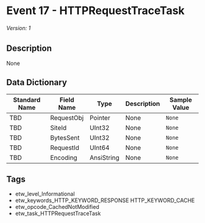 # Event 17 - HTTPRequestTraceTask
###### Version: 1

## Description
None

## Data Dictionary
|Standard Name|Field Name|Type|Description|Sample Value|
|---|---|---|---|---|
|TBD|RequestObj|Pointer|None|`None`|
|TBD|SiteId|UInt32|None|`None`|
|TBD|BytesSent|UInt32|None|`None`|
|TBD|RequestId|UInt64|None|`None`|
|TBD|Encoding|AnsiString|None|`None`|

## Tags
* etw_level_Informational
* etw_keywords_HTTP_KEYWORD_RESPONSE HTTP_KEYWORD_CACHE
* etw_opcode_CachedNotModified
* etw_task_HTTPRequestTraceTask